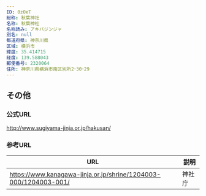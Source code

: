 ```yaml
---
ID: 0zOeT
総称: 秋葉神社
名称: 秋葉神社
名称読み: アキバジンジャ
別名: null
都道府県: 神奈川県
区域: 横浜市
緯度: 35.414715
経度: 139.588043
郵便番号: 2320064
住所: 神奈川県横浜市南区別所2ｰ30ｰ29
---
```


## その他

### 公式URL

http://www.sugiyama-jinja.or.jp/hakusan/

### 参考URL

| URL                                                              | 説明   |
| ---------------------------------------------------------------- | ------ |
| https://www.kanagawa-jinja.or.jp/shrine/1204003-000/1204003-001/ | 神社庁 |
